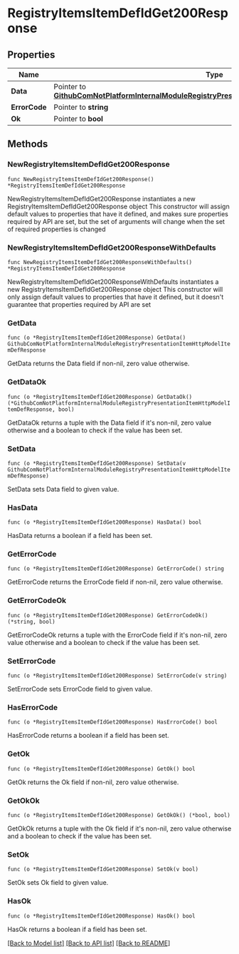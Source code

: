 # RegistryItemsItemDefIdGet200Response

## Properties

Name | Type | Description | Notes
------------ | ------------- | ------------- | -------------
**Data** | Pointer to [**GithubComNotPlatformInternalModuleRegistryPresentationItemHttpModelItemDefResponse**](GithubComNotPlatformInternalModuleRegistryPresentationItemHttpModelItemDefResponse.md) |  | [optional] 
**ErrorCode** | Pointer to **string** |  | [optional] 
**Ok** | Pointer to **bool** |  | [optional] 

## Methods

### NewRegistryItemsItemDefIdGet200Response

`func NewRegistryItemsItemDefIdGet200Response() *RegistryItemsItemDefIdGet200Response`

NewRegistryItemsItemDefIdGet200Response instantiates a new RegistryItemsItemDefIdGet200Response object
This constructor will assign default values to properties that have it defined,
and makes sure properties required by API are set, but the set of arguments
will change when the set of required properties is changed

### NewRegistryItemsItemDefIdGet200ResponseWithDefaults

`func NewRegistryItemsItemDefIdGet200ResponseWithDefaults() *RegistryItemsItemDefIdGet200Response`

NewRegistryItemsItemDefIdGet200ResponseWithDefaults instantiates a new RegistryItemsItemDefIdGet200Response object
This constructor will only assign default values to properties that have it defined,
but it doesn't guarantee that properties required by API are set

### GetData

`func (o *RegistryItemsItemDefIdGet200Response) GetData() GithubComNotPlatformInternalModuleRegistryPresentationItemHttpModelItemDefResponse`

GetData returns the Data field if non-nil, zero value otherwise.

### GetDataOk

`func (o *RegistryItemsItemDefIdGet200Response) GetDataOk() (*GithubComNotPlatformInternalModuleRegistryPresentationItemHttpModelItemDefResponse, bool)`

GetDataOk returns a tuple with the Data field if it's non-nil, zero value otherwise
and a boolean to check if the value has been set.

### SetData

`func (o *RegistryItemsItemDefIdGet200Response) SetData(v GithubComNotPlatformInternalModuleRegistryPresentationItemHttpModelItemDefResponse)`

SetData sets Data field to given value.

### HasData

`func (o *RegistryItemsItemDefIdGet200Response) HasData() bool`

HasData returns a boolean if a field has been set.

### GetErrorCode

`func (o *RegistryItemsItemDefIdGet200Response) GetErrorCode() string`

GetErrorCode returns the ErrorCode field if non-nil, zero value otherwise.

### GetErrorCodeOk

`func (o *RegistryItemsItemDefIdGet200Response) GetErrorCodeOk() (*string, bool)`

GetErrorCodeOk returns a tuple with the ErrorCode field if it's non-nil, zero value otherwise
and a boolean to check if the value has been set.

### SetErrorCode

`func (o *RegistryItemsItemDefIdGet200Response) SetErrorCode(v string)`

SetErrorCode sets ErrorCode field to given value.

### HasErrorCode

`func (o *RegistryItemsItemDefIdGet200Response) HasErrorCode() bool`

HasErrorCode returns a boolean if a field has been set.

### GetOk

`func (o *RegistryItemsItemDefIdGet200Response) GetOk() bool`

GetOk returns the Ok field if non-nil, zero value otherwise.

### GetOkOk

`func (o *RegistryItemsItemDefIdGet200Response) GetOkOk() (*bool, bool)`

GetOkOk returns a tuple with the Ok field if it's non-nil, zero value otherwise
and a boolean to check if the value has been set.

### SetOk

`func (o *RegistryItemsItemDefIdGet200Response) SetOk(v bool)`

SetOk sets Ok field to given value.

### HasOk

`func (o *RegistryItemsItemDefIdGet200Response) HasOk() bool`

HasOk returns a boolean if a field has been set.


[[Back to Model list]](../README.md#documentation-for-models) [[Back to API list]](../README.md#documentation-for-api-endpoints) [[Back to README]](../README.md)


